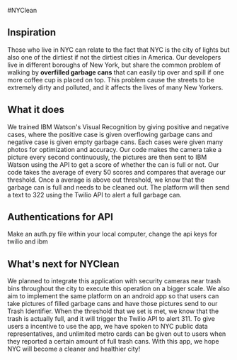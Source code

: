 #NYClean

## Inspiration
Those who live in NYC can relate to the fact that NYC is the city of lights but also one of the dirtiest if not the dirtiest cities in America. Our developers live in different boroughs of New York, but share the common problem of walking by **overfilled garbage cans** that can easily tip over and spill if one more coffee cup is placed on top. This problem cause the streets to be extremely dirty and polluted, and it affects the lives of many New Yorkers.

## What it does
We trained IBM Watson's Visual Recognition by giving positive and negative cases, where the positive case is given overflowing garbage cans and negative case is given empty garbage cans. Each cases were given many photos for optimization and accuracy. Our code makes the camera take a picture every second continuously, the pictures are then sent to IBM Watson using the API to get a score of whether the can is full or not. Our code takes the average of every 50 scores and compares that average our threshold. Once a average is above out threshold, we know that the garbage can is full and needs to be cleaned out. The platform will then send a text to 322 using the Twilio API to alert a full garbage can.

## Authentications for API
Make an auth.py file within your local computer, change the api keys for twilio and ibm

## What's next for NYClean
We planned to integrate this application with security cameras near trash bins throughout the city to execute this operation on a bigger scale.
We also aim to implement the same platform on an android app so that users can take pictures of filled garbage cans and have those pictures send to our Trash Identifier. When the threshold that we set is met, we know that the trash is actually full, and it will trigger the Twilio API to alert 311. To give users a incentive to use the app, we have spoken to NYC public data representatives, and unlimited metro cards can be given out to users when they reported a certain amount of full trash cans.
With this app, we hope NYC will become a cleaner and healthier city!
